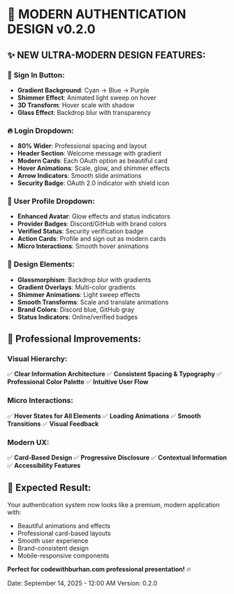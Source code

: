 # 🎨 MODERN AUTHENTICATION DESIGN v0.2.0

## ✨ NEW ULTRA-MODERN DESIGN FEATURES:

### 🎯 **Sign In Button:**
- **Gradient Background**: Cyan → Blue → Purple
- **Shimmer Effect**: Animated light sweep on hover
- **3D Transform**: Hover scale with shadow
- **Glass Effect**: Backdrop blur with transparency

### 🔥 **Login Dropdown:**
- **80% Wider**: Professional spacing and layout
- **Header Section**: Welcome message with gradient
- **Modern Cards**: Each OAuth option as beautiful card
- **Hover Animations**: Scale, glow, and shimmer effects
- **Arrow Indicators**: Smooth slide animations
- **Security Badge**: OAuth 2.0 indicator with shield icon

### 👤 **User Profile Dropdown:**
- **Enhanced Avatar**: Glow effects and status indicators
- **Provider Badges**: Discord/GitHub with brand colors
- **Verified Status**: Security verification badge
- **Action Cards**: Profile and sign out as modern cards
- **Micro Interactions**: Smooth hover animations

### 🎨 **Design Elements:**
- **Glassmorphism**: Backdrop blur with gradients
- **Gradient Overlays**: Multi-color gradients
- **Shimmer Animations**: Light sweep effects
- **Smooth Transforms**: Scale and translate animations
- **Brand Colors**: Discord blue, GitHub gray
- **Status Indicators**: Online/verified badges

## 🚀 **Professional Improvements:**

### Visual Hierarchy:
✅ **Clear Information Architecture**
✅ **Consistent Spacing & Typography**
✅ **Professional Color Palette**
✅ **Intuitive User Flow**

### Micro Interactions:
✅ **Hover States for All Elements**
✅ **Loading Animations**
✅ **Smooth Transitions**
✅ **Visual Feedback**

### Modern UX:
✅ **Card-Based Design**
✅ **Progressive Disclosure**
✅ **Contextual Information**
✅ **Accessibility Features**

## 🎯 **Expected Result:**
Your authentication system now looks like a premium, modern application with:
- Beautiful animations and effects
- Professional card-based layouts
- Smooth user experience
- Brand-consistent design
- Mobile-responsive components

**Perfect for codewithburhan.com professional presentation!** 🔥

Date: September 14, 2025 - 12:00 AM
Version: 0.2.0
